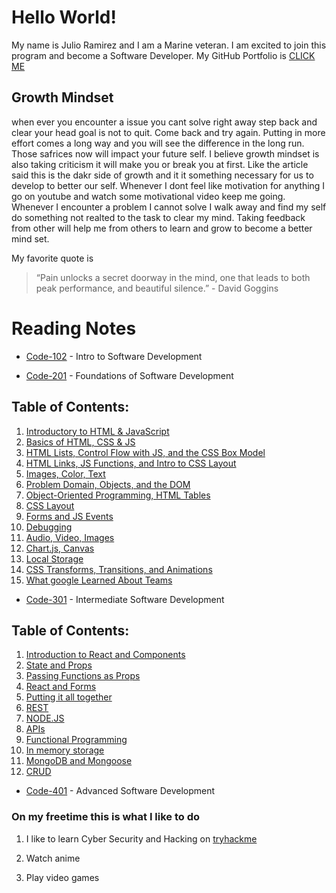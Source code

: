 # Hello World!

My name is Julio Ramirez and I am a Marine veteran. I am excited to join this program and become a Software Developer. My GitHub Portfolio is [CLICK ME](https://github.com/rzvdev1)

## Growth Mindset

when ever you encounter a issue you cant solve right away step back and clear your head goal is not to quit. Come back and try again.
Putting in more effort comes a long way and you will see the difference in the long run. Those safrices now will impact your future self.
I believe growth mindset is also taking criticism it will make you or break you at first. Like the article said this is the dakr side of growth and it it something necessary for us to develop to better our self.
Whenever I dont feel like motivation for anything I go on youtube and watch some motivational video keep me going.
Whenever I encounter a problem I cannot solve I walk away and find my self do something not realted to the task to clear my mind.
Taking feedback from other will help me from others to learn and grow to become a better mind set.

My favorite quote is

> “Pain unlocks a secret doorway in the mind, one that leads to both peak performance, and beautiful silence.” - David Goggins

# Reading Notes

- [Code-102](https://rzvdev1.github.io/reading-notes/code-102/) - Intro to Software Development

- [Code-201](/code-201/) - Foundations of Software Development

## Table of Contents:

1. [Introductory to HTML & JavaScript](/code-201/class-01.md)
2. [Basics of HTML, CSS & JS](/code-201/reading-notes-2.md)
3. [HTML Lists, Control Flow with JS, and the CSS Box Model](/code-201/reading-notes-3.md)
4. [HTML Links, JS Functions, and Intro to CSS Layout](/code-201/reading-notes-4.md)
5. [Images, Color, Text](/code-201/reading-notes-5.md)
6. [Problem Domain, Objects, and the DOM](/code-102/reading-notes-6.md)
7. [Object-Oriented Programming, HTML Tables](/code-201/reading-notes-7.md)
8. [CSS Layout](/code-201/reading-notes-8.md)
9. [Forms and JS Events](code-201/reading-notes-9.md)
10. [Debugging](code-201/reading-notes-10.md)
11. [Audio, Video, Images](code-201/reading-notes-11.md)
12. [Chart.js, Canvas](/code-201/reading-notes-12.md)
13. [Local Storage](/code-201/reading-notes-13.md)
14. [CSS Transforms, Transitions, and Animations](/code-201/reading-notes-14.md)
15. [What google Learned About Teams](/code-201/reading-notes-15.md)

- [Code-301](https://rzvdev1.github.io/reading-notes/code-301/) - Intermediate Software Development

## Table of Contents:

1. [Introduction to React and Components](/code-301/reading-notes-1.md)
2. [State and Props](/code-301/reading-notes-2.md)
3. [Passing Functions as Props](/code-301/reading-notes-3.md)
4. [React and Forms](/code-301/reading-notes-4.md)
5. [Putting it all together](/code-301/reading-notes-5.md)
6. [REST](/code-301/reading-notes-6.md)
7. [NODE.JS](/code-301/reading-notes-7.md)
8. [APIs](/code-301/reading-notes-8.md)
9. [Functional Programming](/code-301/reading-notes-9.md)
10. [In memory storage](/code-301/reading-notes-10.md)
11. [MongoDB and Mongoose](/code-301/reading-notes-11.md)
12. [CRUD](/code-301/reading-notes-12.md)

- [Code-401](https://rzvdev1.github.io/reading-notes/code-401/) - Advanced Software Development

### On my freetime this is what I like to do

1. I like to learn Cyber Security and Hacking on [tryhackme](https://tryhackme.com/)

2. Watch anime

3. Play video games

